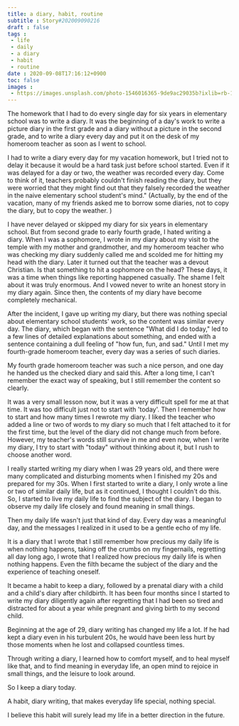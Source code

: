 ```yaml
---
title: a diary, habit, routine
subtitle : Story#202009090216
draft : false
tags :
 - life
 - daily
 - a diary
 - habit
 - routine
date : 2020-09-08T17:16:12+0900
toc: false
images : 
 - https://images.unsplash.com/photo-1546016365-9de9ac29035b?ixlib=rb-1.2.1&q=80&fm=jpg&crop=entropy&cs=tinysrgb&w=1080&fit=max&ixid=eyJhcHBfaWQiOjE1NTU0OX0
---
```


The homework that I had to do every single day for six years in elementary school was to write a diary. It was the beginning of a day's work to write a picture diary in the first grade and a diary without a picture in the second grade, and to write a diary every day and put it on the desk of my homeroom teacher as soon as I went to school.  

I had to write a diary every day for my vacation homework, but I tried not to delay it because it would be a hard task just before school started. Even if it was delayed for a day or two, the weather was recorded every day. Come to think of it, teachers probably couldn't finish reading the diary, but they were worried that they might find out that they falsely recorded the weather in the naive elementary school student's mind." (Actually, by the end of the vacation, many of my friends asked me to borrow some diaries, not to copy the diary, but to copy the weather. )  

I have never delayed or skipped my diary for six years in elementary school. But from second grade to early fourth grade, I hated writing a diary. When I was a sophomore, I wrote in my diary about my visit to the temple with my mother and grandmother, and my homeroom teacher who was checking my diary suddenly called me and scolded me for hitting my head with the diary. Later it turned out that the teacher was a devout Christian. Is that something to hit a sophomore on the head? These days, it was a time when things like reporting happened casually. The shame I felt about it was truly enormous. And I vowed never to write an honest story in my diary again. Since then, the contents of my diary have become completely mechanical.  

After the incident, I gave up writing my diary, but there was nothing special about elementary school students' work, so the content was similar every day. The diary, which began with the sentence "What did I do today," led to a few lines of detailed explanations about something, and ended with a sentence containing a dull feeling of "how fun, fun, and sad." Until I met my fourth-grade homeroom teacher, every day was a series of such diaries.  

My fourth grade homeroom teacher was such a nice person, and one day he handed us the checked diary and said this. After a long time, I can't remember the exact way of speaking, but I still remember the content so clearly.  

It was a very small lesson now, but it was a very difficult spell for me at that time. It was too difficult just not to start with 'today'. Then I remember how to start and how many times I rewrote my diary. I liked the teacher who added a line or two of words to my diary so much that I felt attached to it for the first time, but the level of the diary did not change much from before. However, my teacher's words still survive in me and even now, when I write my diary, I try to start with "today" without thinking about it, but I rush to choose another word.  

I really started writing my diary when I was 29 years old, and there were many complicated and disturbing moments when I finished my 20s and prepared for my 30s. When I first started to write a diary, I only wrote a line or two of similar daily life, but as it continued, I thought I couldn't do this. So, I started to live my daily life to find the subject of the diary. I began to observe my daily life closely and found meaning in small things.  

Then my daily life wasn't just that kind of day. Every day was a meaningful day, and the messages I realized in it used to be a gentle echo of my life.  

It is a diary that I wrote that I still remember how precious my daily life is when nothing happens, taking off the crumbs on my fingernails, regretting all day long ago, I wrote that I realized how precious my daily life is when nothing happens. Even the filth became the subject of the diary and the experience of teaching oneself.  

It became a habit to keep a diary, followed by a prenatal diary with a child and a child's diary after childbirth. It has been four months since I started to write my diary diligently again after regretting that I had been so tired and distracted for about a year while pregnant and giving birth to my second child.  

Beginning at the age of 29, diary writing has changed my life a lot. If he had kept a diary even in his turbulent 20s, he would have been less hurt by those moments when he lost and collapsed countless times.  

Through writing a diary, I learned how to comfort myself, and to heal myself like that, and to find meaning in everyday life, an open mind to rejoice in small things, and the leisure to look around.  

So I keep a diary today.  

A habit, diary writing, that makes everyday life special, nothing special.  

I believe this habit will surely lead my life in a better direction in the future.  

